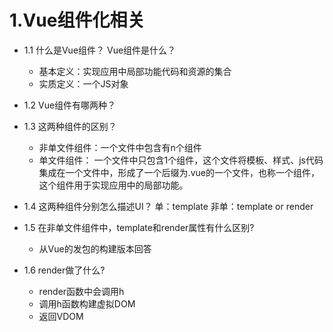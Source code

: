 # 1.Vue组件化相关
* 1.1 什么是Vue组件？    Vue组件是什么？
    * 基本定义：实现应用中局部功能代码和资源的集合
    * 实质定义：一个JS对象

* 1.2 Vue组件有哪两种？

* 1.3 这两种组件的区别？
    * 非单文件组件：一个文件中包含有n个组件
    * 单文件组件：
        一个文件中只包含1个组件，这个文件将模板、样式、js代码集成在一个文件中，形成了一个后缀为.vue的一个文件，也称一个组件，这个组件用于实现应用中的局部功能。

* 1.4 这两种组件分别怎么描述UI？ 单：template 非单：template or render

* 1.5 在非单文件组件中，template和render属性有什么区别? 	
  - 从Vue的发包的构建版本回答
  
* 1.6 render做了什么?
  - render函数中会调用h
  - 调用h函数构建虚拟DOM
  - 返回VDOM
